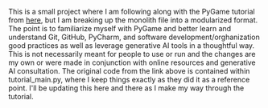 This is a small project where I am following along with the PyGame tutorial from [here](https://coderslegacy.com/python/pygame-rpg-game-tutorial/), but I am breaking up the monolith file into a modularized format.
The point is to familiarize myself with PyGame and better learn and understand Git, GitHub, PyCharm, and software development/orghanization good practices as well as leverage generative AI tools in a thoughtful way.
This is not necessarily meant for people to use or run and the changes are my own or were made in conjunction with online resources and generative AI consultation.
The original code from the link above is contained within tutorial_main.py, where I keep things exactly as they did it as a reference point.
I'll be updating this here and there as I make my way through the tutorial.
